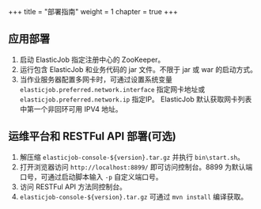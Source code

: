 +++
title = "部署指南"
weight = 1
chapter = true
+++

## 应用部署

1. 启动 ElasticJob 指定注册中心的 ZooKeeper。
1. 运行包含 ElasticJob 和业务代码的 jar 文件。不限于 jar 或 war 的启动方式。
1. 当作业服务器配置多网卡时，可通过设置系统变量 `elasticjob.preferred.network.interface` 指定网卡地址或
 `elasticjob.preferred.network.ip` 指定IP。 ElasticJob 默认获取网卡列表中第一个非回环可用 IPV4 地址。

## 运维平台和 RESTFul API 部署(可选)

1. 解压缩 `elasticjob-console-${version}.tar.gz` 并执行 `bin\start.sh`。
1. 打开浏览器访问 `http://localhost:8899/` 即可访问控制台。8899 为默认端口号，可通过启动脚本输入 `-p` 自定义端口号。
1. 访问 RESTFul API 方法同控制台。
1. `elasticjob-console-${version}.tar.gz` 可通过 `mvn install` 编译获取。
